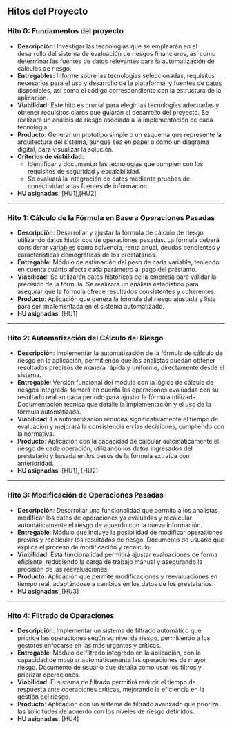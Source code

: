 ## Hitos del Proyecto

### Hito 0: Fundamentos del proyecto
- **Descripción:** Investigar las tecnologías que se emplearán en el desarrollo del sistema de evaluación de riesgos financieros, así como determinar las fuentes de datos relevantes para la automatización de cálculos de riesgo.  
- **Entregables:** Informe sobre las tecnologías seleccionadas, requisitos necesarios para el uso y desarrollo de la plataforma, y fuentes de [datos](https://github.com/jacarmona364/Riskalc/blob/Objetivo-1/Documentación%20Adicional/historial_prestamos.xlsx) disponibles, así como el código correspondiente con la estructura de la aplicación.  
- **Viabilidad:** Este hito es crucial para elegir las tecnologías adecuadas y obtener requisitos claros que guiarán el desarrollo del proyecto. Se realizará un análisis de riesgo asociado a la implementación de cada tecnología.
- **Producto:** Generar un prototipo simple o un esquema que represente la arquitectura del sistema, aunque sea en papel o como un diagrama digital, para visualizar la solución.
- **Criterios de viabilidad:** 
  - Identificar y documentar las tecnologías que cumplen con los requisitos de seguridad y escalabilidad.
  - Se evaluará la integración de datos mediante pruebas de conectividad a las fuentes de información.
- **HU asignadas**: [HU1],[HU2]

---

### Hito 1: Cálculo de la Fórmula en Base a Operaciones Pasadas
- **Descripción**: 
  Desarrollar y ajustar la fórmula de cálculo de riesgo utilizando datos históricos de operaciones pasadas. La fórmula deberá considerar [variables](https://github.com/jacarmona364/Riskalc/blob/Objetivo-1/Documentación%20Adicional/scoring.md) como solvencia, renta anual, deudas pendientes y características demográficas de los prestatarios.
- **Entregable**: 
  Módulo de estimación del peso de cada variable, teniendo en cuenta cuánto afecta cada parámetro al pago del préstamo.
- **Viabilidad**: 
  Se utilizarán datos históricos de la empresa para validar la precisión de la fórmula. Se realizará un análisis estadístico para asegurar que la fórmula ofrece resultados consistentes y coherentes.
- **Producto**: 
  Aplicación que genera la fórmula del riesgo ajustada y lista para ser implementada en el sistema automatizado.
- **HU asignadas**: [HU1]

---

### Hito 2: Automatización del Cálculo del Riesgo
- **Descripción**: 
  Implementar la automatización de la fórmula de cálculo de riesgo en la aplicación, permitiendo que los analistas puedan obtener resultados precisos de manera rápida y uniforme, directamente desde el sistema.
- **Entregable**: 
  Versión funcional del módulo con la lógica de cálculo de riesgos integrada, tomará en cuenta las operaciones evaluadas con su resultado real en cada periodo para ajustar la fórmula utilizada. Documentación técnica que detalle la implementación y el uso de la fórmula automatizada.
- **Viabilidad**: 
  La automatización reducirá significativamente el tiempo de evaluación y mejorará la consistencia en las decisiones, cumpliendo con la normativa.
- **Producto**: 
  Aplicación con la capacidad de calcular automáticamente el riesgo de cada operación, utilizando los datos ingresados del prestatario y basada en los pesos de la fórmula extraída con anterioridad.
- **HU asignadas**: [HU1], [HU2]

---

### Hito 3: Modificación de Operaciones Pasadas
- **Descripción**: 
  Desarrollar una funcionalidad que permita a los analistas modificar los datos de operaciones ya evaluadas y recalcular automáticamente el riesgo de acuerdo con la nueva información.
- **Entregable**: 
  Módulo que incluye la posibilidad de modificar operaciones previas y recalcular los resultados de riesgo. Documento de usuario que explica el proceso de modificación y recalculo.
- **Viabilidad**: 
  Esta funcionalidad permitirá ajustar evaluaciones de forma eficiente, reduciendo la carga de trabajo manual y asegurando la precisión de las reevaluaciones.
- **Producto**: 
  Aplicación que permite modificaciones y reevaluaciones en tiempo real, adaptándose a cambios en los datos de los prestatarios.
- **HU asignadas**: [HU3]
---

### Hito 4: Filtrado de Operaciones
- **Descripción**: 
  Implementar un sistema de filtrado automático que priorice las operaciones según su nivel de riesgo, permitiendo a los gestores enfocarse en las más urgentes y críticas.
- **Entregable**: 
  Módulo de filtrado integrado en la aplicación, con la capacidad de mostrar automáticamente las operaciones de mayor riesgo. Documento de usuario que detalla cómo usar los filtros y priorizar operaciones.
- **Viabilidad**: 
  El sistema de filtrado permitirá reducir el tiempo de respuesta ante operaciones críticas, mejorando la eficiencia en la gestión del riesgo.
- **Producto**: 
  Aplicación con un sistema de filtrado avanzado que prioriza las solicitudes de acuerdo con los niveles de riesgo definidos.
- **HU asignadas**: [HU4]

